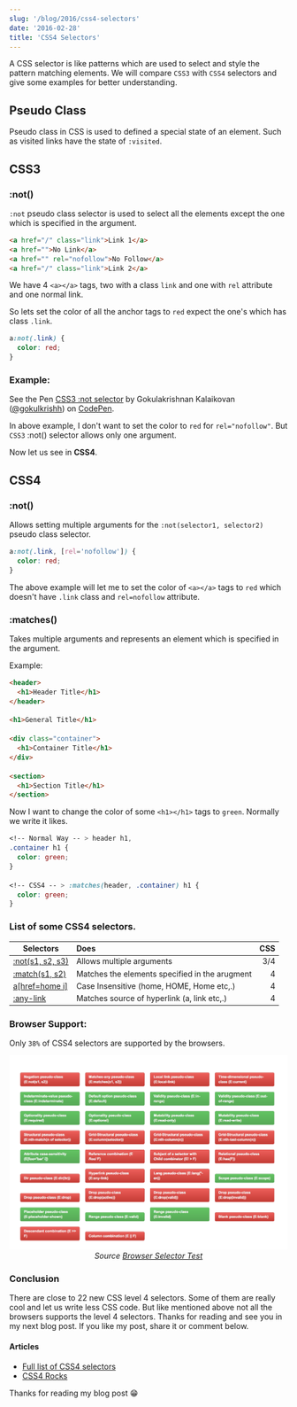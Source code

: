 ```yaml
---
slug: '/blog/2016/css4-selectors'
date: '2016-02-28'
title: 'CSS4 Selectors'
---
```


A CSS selector is like patterns which are used to select and style the pattern matching elements. We will compare `CSS3` with `CSS4` selectors and give some examples for better understanding.

## Pseudo Class

Pseudo class in CSS is used to defined a special state of an element. Such as visited links have the state of `:visited`.

## CSS3

### :not()

`:not` pseudo class selector is used to select all the elements except the one which is specified in the argument.

```html
<a href="/" class="link">Link 1</a>
<a href="">No Link</a>
<a href="" rel="nofollow">No Follow</a>
<a href="/" class="link">Link 2</a>
```

We have 4 `<a></a>` tags, two with a class `link` and one with `rel` attribute and one normal link.

So lets set the color of all the anchor tags to <span class="color__red">`red`</span> expect the one's which has class `.link`.

```css
a:not(.link) {
  color: red;
}
```

### Example:

<p data-height="265" data-theme-id="dark" data-slug-hash="NdmWWz" data-default-tab="html,result" data-user="gokulkrishh" data-embed-version="2" data-pen-title="CSS3 :not selector" class="codepen">See the Pen <a href="http://codepen.io/gokulkrishh/pen/NdmWWz/">CSS3 :not selector</a> by Gokulakrishnan Kalaikovan (<a href="http://codepen.io/gokulkrishh">@gokulkrishh</a>) on <a href="http://codepen.io">CodePen</a>.</p>

In above example, I don't want to set the color to <span class="color__red">`red`</span> for `rel="nofollow"`. But `CSS3` :not() selector allows only one argument.

Now let us see in <b>CSS4</b>.

## CSS4

### :not()

Allows setting multiple arguments for the `:not(selector1, selector2)` pseudo class selector.

```css
a:not(.link, [rel='nofollow']) {
  color: red;
}
```

The above example will let me to set the color of `<a></a>` tags to <span class="color__red">`red`</span> which doesn't have `.link` class and `rel=nofollow` attribute.

### :matches()

Takes multiple arguments and represents an element which is specified in the argument.

Example:

```html
<header>
  <h1>Header Title</h1>
</header>

<h1>General Title</h1>

<div class="container">
  <h1>Container Title</h1>
</div>

<section>
  <h1>Section Title</h1>
</section>
```

Now I want to change the color of some `<h1></h1>` tags to <span class="color__green">`green`</span>. Normally we write it likes.

```css
<!-- Normal Way -- > header h1,
.container h1 {
  color: green;
}

<!-- CSS4 -- > :matches(header, .container) h1 {
  color: green;
}
```

### List of some CSS4 selectors.

| Selectors                                                                     | Does                                           | CSS |
| ----------------------------------------------------------------------------- | :--------------------------------------------- | --: |
| <a href="https://www.w3.org/TR/selectors4/#negation">:not(s1, s2, s3)</a>     | Allows multiple arguments                      | 3/4 |
| <a href="https://www.w3.org/TR/selectors4/#matches">:match(s1, s2)</a>        | Matches the elements specified in the arugment |   4 |
| <a href="https://www.w3.org/TR/selectors4/#attribute-case">a[href=home i]</a> | Case Insensitive (home, HOME, Home etc,.)      |   4 |
| <a href="https://www.w3.org/TR/selectors4/#any-link-pseudo">:any-link</a>     | Matches source of hyperlink (a, link etc,.)    |   4 |

### Browser Support:

Only `38%` of CSS4 selectors are supported by the browsers.

<img src="./css4-support.png" alt="CSS4 Support">

<center><i>Source <a href="http://css4-selectors.com/browser-selector-test/" target="_blank">Browser Selector Test</a></i></center>

### Conclusion

There are close to 22 new CSS level 4 selectors. Some of them are really cool and let us write less CSS code. But like mentioned above not all the browsers supports the level 4 selectors. Thanks for reading and see you in my next blog post. If you like my post, share it or comment below.

#### Articles

- <a href="https://www.w3.org/TR/selectors4" target="_blank">Full list of CSS4 selectors</a>
- <a href="http://css4.rocks/" target="_blank">CSS4 Rocks</a>

<script async src="https://production-assets.codepen.io/assets/embed/ei.js"></script>

<p> Thanks for reading my blog post 😁</p>
